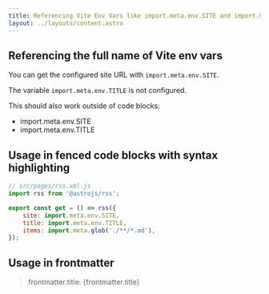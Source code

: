 ```yaml
---
title: Referencing Vite Env Vars like import.meta.env.SITE and import.meta.env.TITLE
layout: ../layouts/content.astro
---
```


## Referencing the full name of Vite env vars

You can get the configured site URL with `import.meta.env.SITE`.

The variable `import.meta.env.TITLE` is not configured.

This should also work outside of code blocks:
- import.meta.env.SITE
- import.meta.env.TITLE

## Usage in fenced code blocks with syntax highlighting

```js
// src/pages/rss.xml.js
import rss from '@astrojs/rss';

export const get = () => rss({
	site: import.meta.env.SITE,
	title: import.meta.env.TITLE,
	items: import.meta.glob('./**/*.md'),
});
```

## Usage in frontmatter

> frontmatter.title: {frontmatter.title}
